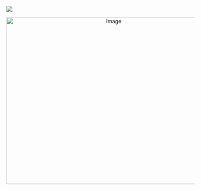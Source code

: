 ![](https://komarev.com/ghpvc/?username=D0NQUlX0TE)
 <div align="center"> <img width="559" height="447" alt="Image" src="https://github.com/user-attachments/assets/e70167e1-d2e5-4e2b-85db-3ab9e3dd821c" />
